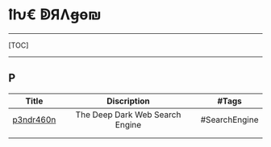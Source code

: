 # **ꝉƕ€ ↁЯɅꞡɵ₪**

------

[TOC]

------



## P

|               Title                |           Discription           |     #Tags     |
| :--------------------------------: | :-----------------------------: | :-----------: |
| [p3ndr460n](https://p3ndr460n.net) | The Deep Dark Web Search Engine | #SearchEngine |
|                                    |                                 |               |
|                                    |                                 |               |
